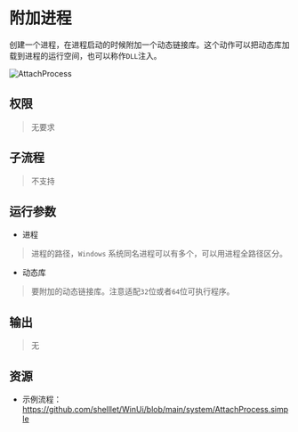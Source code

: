 # 附加进程

创建一个进程，在进程启动的时候附加一个动态链接库。这个动作可以把动态库加载到进程的运行空间，也可以称作`DLL`注入。

![AttachProcess](./images/19.png ':size=90%')

## 权限
> 无要求

## 子流程

> 不支持

## 运行参数

* 进程
> 进程的路径，`Windows` 系统同名进程可以有多个，可以用进程全路径区分。

* 动态库
> 要附加的动态链接库。注意适配`32`位或者`64`位可执行程序。

## 输出

>    无


## 资源

* 示例流程：https://github.com/shelllet/WinUi/blob/main/system/AttachProcess.simple

